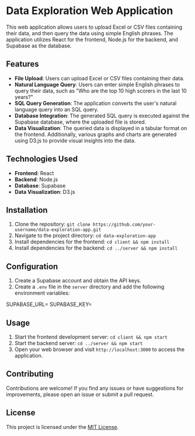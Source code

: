 # Data Exploration Web Application

This web application allows users to upload Excel or CSV files containing their data, and then query the data using simple English phrases. The application utilizes React for the frontend, Node.js for the backend, and Supabase as the database.

## Features

- **File Upload**: Users can upload Excel or CSV files containing their data.
- **Natural Language Query**: Users can enter simple English phrases to query their data, such as "Who are the top 10 high scorers in the last 10 years?"
- **SQL Query Generation**: The application converts the user's natural language query into an SQL query.
- **Database Integration**: The generated SQL query is executed against the Supabase database, where the uploaded file is stored.
- **Data Visualization**: The queried data is displayed in a tabular format on the frontend. Additionally, various graphs and charts are generated using D3.js to provide visual insights into the data.

## Technologies Used

- **Frontend**: React
- **Backend**: Node.js
- **Database**: Supabase
- **Data Visualization**: D3.js

## Installation

1. Clone the repository: `git clone https://github.com/your-username/data-exploration-app.git`
2. Navigate to the project directory: `cd data-exploration-app`
3. Install dependencies for the frontend: `cd client && npm install`
4. Install dependencies for the backend: `cd ../server && npm install`

## Configuration

1. Create a Supabase account and obtain the API keys.
2. Create a `.env` file in the `server` directory and add the following environment variables:

SUPABASE_URL=<your-supabase-url>
SUPABASE_KEY=<your-supabase-key>

## Usage

1. Start the frontend development server: `cd client && npm start`
2. Start the backend server: `cd ../server && npm start`
3. Open your web browser and visit `http://localhost:3000` to access the application.

## Contributing

Contributions are welcome! If you find any issues or have suggestions for improvements, please open an issue or submit a pull request.

## License

This project is licensed under the [MIT License](LICENSE).